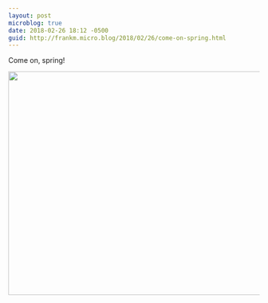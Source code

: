 ```yaml
---
layout: post
microblog: true
date: 2018-02-26 18:12 -0500
guid: http://frankm.micro.blog/2018/02/26/come-on-spring.html
---
```

Come on, spring! 

<img src="http://frankmcpherson.blog/uploads/2018/e13fa3b2c0.jpg" width="600" height="450" />
